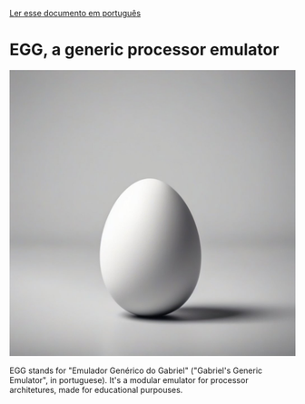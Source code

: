 [Ler esse documento em português](README-pt.md)

# EGG, a generic processor emulator

![A single simple, minimalist, drawing-style egg with plain white background.](egg.jpg)

EGG stands for "Emulador Genérico do Gabriel" ("Gabriel's Generic Emulator", in
portuguese). It's a modular emulator for processor architetures, made for
educational purpouses.
